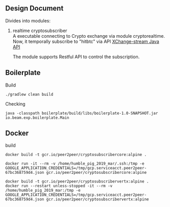 
## Design Document
Divides into modules:
1) realtime cryptosubscriber <br>
A executable connecting to Crypto exchange via module cryptorealtime.
Now, it temporally subscribe to "hitbtc" via API 
[XChange-stream Java API](https://github.com/bitrich-info/xchange-stream)

    The module supports Restful API to control the subscription.




## Boilerplate

Build
````
./gradlew clean build
````
Checking
````
java -classpath boilerplate/build/libs/boilerplate-1.0-SNAPSHOT.jar  io.beam.exp.boilerplate.Main
````

## Docker 
build
````
docker build -t gcr.io/peer2peer/cryptosubscribercore:alpine .

docker run -it --rm -v /home/humble_pig_2019_mar/.ssh:/tmp -e GOOGLE_APPLICATION_CREDENTIALS=/tmp/gcp.serviceacct.peer2peer-67bc368759d4.json gcr.io/peer2peer/cryptosubscribercore:alpine

docker build -t gcr.io/peer2peer/cryptosubscribervertx:alpine .
docker run --restart unless-stopped -it --rm -v /home/humble_pig_2019_mar:/tmp -e GOOGLE_APPLICATION_CREDENTIALS=/tmp/gcp.serviceacct.peer2peer-67bc368759d4.json gcr.io/peer2peer/cryptosubscribervertx:alpine

````